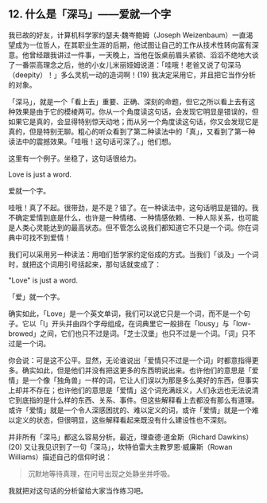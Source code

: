 ## 12. 什么是「深马」——爱就一个字

我已故的好友，计算机科学家约瑟夫·魏岑鲍姆（Joseph Weizenbaum）一直渴望成为一位哲人，在其职业生涯的后期，他试图让自己的工作从技术性转向富有深意。他曾经跟我讲过一件事，一天晚上，当他在饭桌前眉头紧锁、滔滔不绝地大谈了一番崇高理念之后，他的小女儿米丽娅姆说道：「哇哦！老爸又说了句深马（deepity）！」多么灵机一动的造词啊！(19) 我决定采用它，并且把它当作分析的对象。

「深马」，就是一个「看上去」重要、正确、深刻的命题，但它之所以看上去有这种效果是由于它的模棱两可。你从一个角度读这句话，会发现它明显是错误的，但如果它是真的，会显得特别惊天动地；而从另一个角度读这句话，你又会发现它是真的，但是特别无聊。粗心的听众看到了第二种读法中的「真」，又看到了第一种读法中的震撼效果。「哇哦！这句话可深了。」他们想。

这里有一个例子。坐稳了，这句话很给力。

Love is just a word.

爱就一个字。

哇哦！真了不起。很带劲，是不是？错了。在一种读法中，这句话明显是错的。我不确定爱情到底是什么，也许是一种情绪、一种情感依赖、一种人际关系，也可能是人类心灵能达到的最高状态。但不管怎么说我们都知道它不只是一个词。你在词典中可找不到爱情！

我们可以采用另一种读法：用咱们哲学家约定俗成的方式。当我们「谈及」一个词时，就把这个词用引号括起来，那句话就变成了：

"Love" is just a word.

「爱」就一个字。

确实如此，「Love」是一个英文单词，我们可以说它只是一个词，而不是一个句子。它以「l」开头并由四个字母组成，在词典里它一般排在「lousy」与「low-browed」之间，它们也只不过是词。「芝士汉堡」也只不过是一个词。「词」只不过是一个词。

你会说：可是这不公平。显然，无论谁说出「爱情只不过是一个词」时都意指得更多。确实如此，但是他们并没有把这更多的东西明说出来。也许他们的意思是「爱情」是一个像「独角兽」一样的词，它让人们误以为那是多么美好的东西，但事实上却并不存在；也许他们的意思是「爱情」这个词充满歧义，人们永远也无法说清它到底指的是什么样的东西、关系、事件。但这些解释看上去都没有那么有道理。或许「爱情」就是一个令人深感困扰的、难以定义的词，或许「爱情」就是一个难以定义的状态，但很明显，这些解释看起来既没有什么建设性也不深刻。

并非所有「深马」都这么容易分析。最近，理查德·道金斯（Richard Dawkins）(20) 又让我见识到了一句「深马」，坎特伯雷大主教罗恩·威廉斯（Rowan Williams）描述自己的信仰时说：

> 沉默地等待真理，在问号出现之处静坐并呼吸。

我就把对这句话的分析留给大家当作练习吧。


